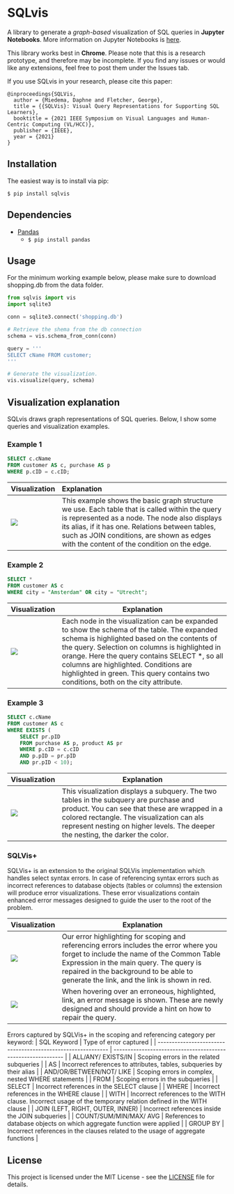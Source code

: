 # SQLvis

A library to generate a *graph-based* visualization of SQL queries in **Jupyter Notebooks**. More information on Jupyter Notebooks is [here](https://jupyter.org).

This library works best in **Chrome**. Please note that this is a research prototype, and therefore may be incomplete. If you find any issues or would like any extensions, feel free to post them under the Issues tab.

If you use SQLvis in your research, please cite this paper:

```
@inproceedings{SQLVis,
  author = {Miedema, Daphne and Fletcher, George},
  title = {{SQLVis}: Visual Query Representations for Supporting SQL Learners},
  booktitle = {2021 IEEE Symposium on Visual Languages and Human-Centric Computing (VL/HCC)},
  publisher = {IEEE},
  year = {2021}
}
```

## Installation

The easiest way is to install via pip:

```
$ pip install sqlvis
```



## Dependencies

* [Pandas](https://github.com/pandas-dev/pandas) 
  * ```$ pip install pandas```



## Usage

For the minimum working example below, please make sure to download shopping.db from the data folder. 

```python
from sqlvis import vis
import sqlite3

conn = sqlite3.connect('shopping.db')
```

```python
# Retrieve the shema from the db connection
schema = vis.schema_from_conn(conn)

```
```python
query = '''
SELECT cName FROM customer;
'''

# Generate the visualization.
vis.visualize(query, schema)
```



## Visualization explanation

SQLvis draws graph representations of SQL queries. Below, I show some queries and visualization examples.

### Example 1


```sql
SELECT c.cName 
FROM customer AS c, purchase AS p 
WHERE p.cID = c.cID;
```
| Visualization | Explanation       |
| ------------------------------------------------------------ | :----------------------------------------------------------- |
| <img src="https://github.com/Giraphne/SQLvis/raw/main/images/node_join_alias.png"> | This example shows the basic graph structure we use. Each table that is called within the query is represented as a node. The node also displays its alias, if it has one. Relations between tables, such as JOIN conditions, are shown as edges with the content of the condition on the edge. |

### Example 2

```sql
SELECT * 
FROM customer AS c 
WHERE city = "Amsterdam" OR city = "Utrecht";
```


| Visualization | Explanation                                         |
| ------------------------------------------------------------ | ------------------------------------------------------------ |
| <img src="https://github.com/Giraphne/SQLvis/raw/main/images/selection_condition.png"> | Each node in the visualization can be expanded to show the schema of the table. The expanded schema is highlighted based on the contents of the query. Selection on columns is highlighted in orange. Here the query contains SELECT *, so all columns are highlighted. Conditions are highlighted in green. This query contains two conditions, both on the city attribute. |

### Example 3


```sql
SELECT c.cName 
FROM customer AS c 
WHERE EXISTS (
    SELECT pr.pID 
    FROM purchase AS p, product AS pr 
    WHERE p.cID = c.cID 
    AND p.pID = pr.pID 
    AND pr.pID < 10);
```
| Visualization | Explanation                              |
| ------------------------------------------------------------ | ------------------------------------------------------------ |
| <img src="https://github.com/Giraphne/SQLvis/raw/main/images/subquery.png"> | This visualization displays a subquery. The two tables in the subquery are purchase and product. You can see that these are wrapped in a colored rectangle. The visualization can als represent nesting on higher levels. The deeper the nesting, the darker the color. |

### SQLVis+
SQLVis+ is an extension to the original SQLVis implementation which handles select syntax errors. In case of referencing syntax errors such as incorrect references to database objects (tables or columns) the extension will produce error visualizations. These error visualizations contain enhanced error messages designed to guide the user to the root of the problem.

| Visualization | Explanation                              |
| ------------------------------------------------------------ | ------------------------------------------------------------ |
| <img src="https://github.com/Giraphne/SQLvis/raw/main/images/sqlvis_plus_error.png"> | Our error highlighting for scoping and referencing errors includes the error where you forget to include the name of the Common Table Expression in the main query. The query is repaired in the background to be able to generate the link, and the link is shown in red. |
| <img src="https://github.com/Giraphne/SQLvis/raw/main/images/sqlvis_plus_hover.png"> | When hovering over an erroneous, highlighted, link, an error message is shown. These are newly designed and should provide a hint on how to repair the query. |

Errors captured by SQLVis+ in the scoping and referencing category per keyword:
| SQL Keyword | Type of error captured |
| ------------------------------------------------------------ | ------------------------------------------------------------ |
|   ALL/ANY/ EXISTS/IN          |  Scoping errors in the related subqueries |
|   AS                      |  Incorrect references to attributes, tables, subqueries by their alias |
|   AND/OR/BETWEEN/NOT/ LIKE |  Scoping errors in complex, nested WHERE statements |
|   FROM                  |  Scoping errors in the subqueries |
|   SELECT                |  Incorrect references in the SELECT clause |
|   WHERE                 |  Incorrect references in the WHERE clause |
|   WITH                  |  Incorrect references to the WITH clause. Incorrect usage of the temporary relation defined in the WITH clause |
|   JOIN (LEFT, RIGHT, OUTER, INNER) | Incorrect references inside the JOIN subqueries |
|   COUNT/SUM/MIN/MAX/ AVG | References to database objects on which aggregate function were applied |
|   GROUP BY | Incorrect references in the clauses related to the usage of aggregate functions |


## License

This project is licensed under the MIT License - see the [LICENSE](LICENSE) file for details.
